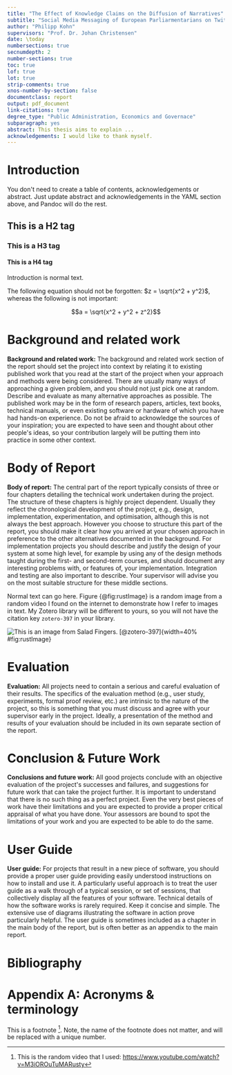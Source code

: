 ```yaml
---
title: "The Effect of Knowledge Claims on the Diffusion of Narratives"
subtitle: "Social Media Messaging of European Parliarmentarians on Twitter"
author: "Philipp Kohn"
supervisors: "Prof. Dr. Johan Christensen"
date: \today
numbersections: true
secnumdepth: 2
number-sections: true
toc: true
lof: true
lot: true
strip-comments: true
xnos-number-by-section: false
documentclass: report
output: pdf_document
link-citations: true
degree_type: "Public Administration, Economics and Governace"
subparagraph: yes
abstract: This thesis aims to explain ...
acknowledgements: I would like to thank myself.
---
```


<!-- pandoc --verbose --filter pandoc-xnos --citeproc "./src/input.md" --bibliography "./src/assets/bibtex.bib" --csl "./src/template/apa.csl" -o "output.pdf" --template "./src/template/imperial.tex" -->

<!---Named references can be added to figures, tables, equations, and sections. For figures, place `{#fig:referenceName}` directly after an image in Ulysses [no whitespace allowed]. You can now reference the figure with `@fig:referenceName`.-->

<!--- Table ref {#tbl:referenceName} at tabel, after: +@tbl:referenceName-->

<!---# Section Title {#sec:referenceName} then @sec:referenceName-->

<!---Equations: {#eq:referenceName} then +@eq:referenceName-->

<!---Citing a collection of articles :[@SEABORN201514;@gamification-leaderboard-benefits].-->

<!--Blah blah [see @doe99, pp. 33-35; also @smith04, chap. 1].-->

<!--Blah blah [@doe99, pp. 33-35, 38-39 and *passim*].-->

<!--Blah blah [@smith04; @doe99] `pandoc` detects locator terms in the [CSL locale files][https://github.com/citation-style-language/locales].--> 

<!--`pandoc` will use heuristics to distinguish the locator from the suffix. In complex cases, the locator can be enclosed in curly braces:-->

<!--[@smith{ii, A, D-Z}, with a suffix]-->
<!--[@smith, {pp. iv, vi-xi, [xv]-[xvii]} with suffix here]-->

<!--A minus sign [`-`] before the `@` will suppress mention of the author in the citation. This can be useful when the author is already mentioned in the text:-->

<!--Smith says blah [-@smith04].-->
<!--You can also write an in-text citation, as follows:-->

<!--@smith04 says blah.-->

<!--@smith04 [p. 33] says blah. -->

<!--- https://github.com/tomduck/pandoc-xnos -->
# Introduction

You don't need to create a table of contents, acknowledgements or abstract. Just update abstract and acknowledgements in the YAML section above, and Pandoc will do the rest.

## This is a H2 tag

### This is a H3 tag

#### This is a H4 tag 

Introduction is normal text. 

The following equation should not be forgotten: $z = \sqrt{x^2 + y^2}$, whereas the following is not important:

$$a = \sqrt{x^2 + y^2 + z^2}$$

# Background and related work

**Background and related work:** The background and related work section of the report should set the project into context by relating it to existing published work that you read at the start of the project when your approach and methods were being considered. There are usually many ways of approaching a given problem, and you should not just pick one at random. Describe and evaluate as many alternative approaches as possible. The published work may be in the form of research papers, articles, text books, technical manuals, or even existing software or hardware of which you have had hands-on experience. Do not be afraid to acknowledge the sources of your inspiration; you are expected to have seen and thought about other people's ideas, so your contribution largely will be putting them into practice in some other context.

# Body of Report

**Body of report:** The central part of the report typically consists of three or four chapters detailing the technical work undertaken during the project. The structure of these chapters is highly project dependent. Usually they reflect the chronological development of the project, e.g., design, implementation, experimentation, and optimisation, although this is not always the best approach. However you choose to structure this part of the report, you should make it clear how you arrived at your chosen approach in preference to the other alternatives documented in the background. For implementation projects you should describe and justify the design of your system at some high level, for example by using any of the design methods taught during the first- and second-term courses, and should document any interesting problems with, or features of, your implementation. Integration and testing are also important to describe. Your supervisor will advise you on the most suitable structure for these middle sections.

Normal text can go here. Figure {@fig:rustImage} is a random image from a random video I found on the internet to demonstrate how I refer to images in text. My Zotero library will be different to yours, so you will not have the citation key `zotero-397` in your library.

![This is an image from Salad Fingers. [@zotero-397]](./figures/rust.png){width=40% #fig:rustImage}

# Evaluation

**Evaluation:** All projects need to contain a serious and careful evaluation of their results. The specifics of the evaluation method (e.g., user study, experiments, formal proof review, etc.) are intrinsic to the nature of the project, so this is something that you must discuss and agree with your supervisor early in the project. Ideally, a presentation of the method and results of your evaluation should be included in its own separate section of the report.

# Conclusion & Future Work

**Conclusions and future work:** All good projects conclude with an objective evaluation of the project's successes and failures, and suggestions for future work that can take the project further. It is important to understand that there is no such thing as a perfect project. Even the very best pieces of work have their limitations and you are expected to provide a proper critical appraisal of what you have done. Your assessors are bound to spot the limitations of your work and you are expected to be able to do the same.

# User Guide

**User guide:** For projects that result in a new piece of software, you should provide a proper user guide providing easily understood instructions on how to install and use it. A particularly useful approach is to treat the user guide as a walk through of a typical session, or set of sessions, that collectively display all the features of your software. Technical details of how the software works is rarely required. Keep it concise and simple. The extensive use of diagrams illustrating the software in action prove particularly helpful. The user guide is sometimes included as a chapter in the main body of the report, but is often better as an appendix to the main report.

# Bibliography

<!-- Zotero references are inserted in the following html 'div id="ref"' tag. -->

<div id="refs"></div>

# Appendix A: Acronyms & terminology

This is a footnote [^rustyspoons]. Note, the name of the footnote does not matter, and will be replaced with a unique number.

[^rustyspoons]: This is the random video that I used: https://www.youtube.com/watch?v=M3iOROuTuMARusty
